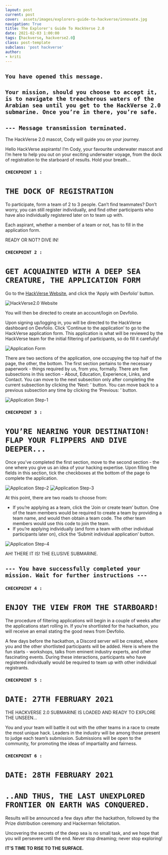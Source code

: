 ```yaml
---
layout: post
current: post
cover:  assets/images/explorers-guide-to-hackverse/innovate.jpg
navigation: True
title: The Explorer's Guide To HackVerse 2.0
date: 2021-02-03 1:00:00
tags: [hackverse, hackverse2.0]
class: post-template
subclass: 'post hackverse'
author: 
- kriti
---
```


## `` You have opened this message. ``
## `` Your mission, should you choose to accept it, is to navigate the treacherous waters of the Arabian sea until you get to the HackVerse 2.0 submarine. Once you’re in there, you’re safe. ``
## `` --- Message transmission terminated. ``


The HackVerse 2.0 mascot, Cody will guide you on your journey.

Hello HackVerse aspirants!
I’m Cody, your favourite underwater mascot and I’m here to help you out on your exciting underwater voyage, from the dock of registration to the starboard of results. Hold your breath...


### ``CHECKPOINT 1 : ``
# `` THE DOCK OF REGISTRATION ``

To participate, form a team of 2 to 3 people. 
Can’t find teammates? Don’t worry, you can still register individually, and find other participants who have also individually registered later on to team up with.

Each aspirant, whether a member of a team or not, has to fill in the application form. 

READY OR NOT? DIVE IN!


### `` CHECKPOINT 2 : ``
# `` GET ACQUAINTED WITH A DEEP SEA CREATURE, THE APPLICATION FORM ``

Go to the [HackVerse Website](https://hackverse.nitk.ac.in/), and click the ‘Apply with Devfolio’ button.

<img src="./assets/images/explorers-guide-to-hackverse/website.jpg" alt="HackVerse2.0 Website"/>

You will then be directed to create an account/login on Devfolio.

Upon signing up/logging in, you will be directed to the HackVerse dashboard on Devfolio. Click ‘Continue to the application’ to go to the HackVerse application form. This application is what will be reviewed by the HackVerse team for the initial filtering of participants, so do fill it carefully!

<img src="./assets/images/explorers-guide-to-hackverse/devfolio.jpg" alt="Application Form"/>

There are two sections of the application, one occupying the top half of the page, the other, the bottom. The first section pertains to the necessary paperwork - things required by us, from you, formally. There are five subsections in this section - About, Education, Experience, Links, and Contact. You can move to the next subsection only after completing the current subsection by clicking the ‘Next: <subsection>’ button. You can move back to a previous subsection any time by clicking the ‘Previous: <subsection>’ button.

<img src="./assets/images/explorers-guide-to-hackverse/1.png" alt="Application Step-1"/>


### `` CHECKPOINT 3 : ``
# `` YOU’RE NEARING YOUR DESTINATION! FLAP YOUR FLIPPERS AND DIVE DEEPER... ``

Once you’ve completed the first section, move to the second section - the one where you give us an idea of your hacking expertise. Upon filling the fields in this section, tick the checkboxes at the bottom of the page to complete the application.

<p float="left">
  <img src="./assets/images/explorers-guide-to-hackverse/2.png" alt="Application Step-2"/>
  <img src="./assets/images/explorers-guide-to-hackverse/3.png" alt="Application Step-3"/>
</p>

At this point, there are two roads to choose from:
* If you’re applying as a team, click the ‘Join or create team’ button. One of the team members would be required to create a team by providing a team name, and would then obtain a team code. The other team members would use this code to join the team.
* If you’re applying individually (and form a team with other individual participants later on), click the ‘Submit individual application’ button.

<img src="./assets/images/explorers-guide-to-hackverse/4.png" alt="Application Step-4"/>

AH! THERE IT IS! THE ELUSIVE SUBMARINE.

## `` --- You have successfully completed your mission. Wait for further instructions --- ``


### `` CHECKPOINT 4 : ``
# `` ENJOY THE VIEW FROM THE STARBOARD! ``

The procedure of filtering applications will begin in a couple of weeks after the applications start rolling in. If you’re shortlisted for the hackathon, you will receive an email stating the good news from Devfolio.

A few days before the hackathon, a Discord server will be created, where you and the other shortlisted participants will be added. Here is where the fun starts - workshops, talks from eminent industry experts, and other fascinating events. During these interactions, participants who have registered individually would be required to team up with other individual registrants.



### `` CHECKPOINT 5 : ``
# `` DATE: 27TH FEBRUARY 2021 ``
THE HACKVERSE 2.0 SUBMARINE IS LOADED AND READY TO EXPLORE THE UNSEEN... 

You and your team will battle it out with the other teams in a race to create the most unique hack. Leaders in the industry will be among those present to judge each team’s submission. Submissions will be open to the community, for promoting the ideas of impartiality and fairness.


### `` CHECKPOINT 6 : ``
# `` DATE: 28TH FEBRUARY 2021 ``
# `` ..AND THUS, THE LAST UNEXPLORED FRONTIER ON EARTH WAS CONQUERED. ``

Results will be announced a few days after the hackathon, followed by the Prize distribution ceremony and Hackerman felicitation.

Uncovering the secrets of the deep sea is no small task, and we hope that you will persevere until the end. Never stop dreaming; never stop exploring!


**IT’S TIME TO RISE TO THE SURFACE.**


